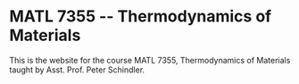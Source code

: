 # MATL 7355 -- Thermodynamics of Materials

This is the website for the course MATL 7355, Thermodynamics of Materials taught 
by Asst. Prof. Peter Schindler.